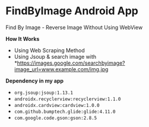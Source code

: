 # FindByImage Android App
Find By Image - Reverse Image Without Using WebView


**How It Works**
- Using Web Scraping Method
- Using Jsoup & search image with
  *https://images.google.com/searchbyimage?image_url=www.example.com/img.jpg

**Dependency in my app**
- ```org.jsoup:jsoup:1.13.1```
- ```androidx.recyclerview:recyclerview:1.1.0```
- ```androidx.cardview:cardview:1.0.0```
- ```com.github.bumptech.glide:glide:4.11.0```
- ```com.google.code.gson:gson:2.8.5```
